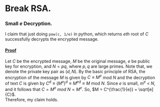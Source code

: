 # Break RSA.

### Small $e$ Decryption.
I claim that just doing `pow(c, 1/e)` in python, which returns *eth* root of *C* successfully decrypts the encrypted message.
#### <ins>Proof</ins>
Let $C$ be the encrypted message, $M$ be the original message, $e$ be public key for encryption, and $N = pq$, where $p, q$ are large primes. Note that, we denote the private key pair as $(d, N)$. By the basic principle of RSA, the encryption of the message $M$ is given by $C \equiv M^e$ mod $N$ and the decryption of text $C$ is given by $C^{d}\equiv (M^{e})^{d}\equiv M^{ed}\equiv M$ mod $N$.
Since $e$ is small, $m^e$ < $N$, and it follows that $C = M^e$ *mod* $N = M^e$. So, $M = C^{\frac{1}{e}} = \sqrt[e]{C}$. <br> Therefore, my claim holds.

<!-- 
### Proof
Let $C = M^e$ *mod* $N$, where $C$ is the encrypted message, M is the original message, $N = pq$, and $e$ is public key for encryption.
Note that, we denote the private key pair as $(d, N)$. The encryption of the message $M$ is given by $C \equiv M^e$ mod $N$ and the decryption of  text $C$ is given by $C^{d}\equiv (M^{e})^{d}\equiv M^{ed}\equiv M$ mod $N$. <br>

Let $N = pq$ be an RSA-modulus, where $p$ and $q$ are primes of equal bit-size. <br>
Let $e$ be the public exponent and $d$ be the secret exponent satisfying
$ed = 1$ *mod* $\phi(N)$, where $\phi(N) = (p-1)(q-1)$ is the Euler's phi function. <br>
Note that we denote by $Z^*_{\phi(N)}$
the multiplicative group of invertible integers modulo $\phi(N)$. An RSA public key
is a tuple $(N, e)$ ∈ $Z * Z^*_{\phi(N)}$
$\phi(N)$.

Since $ed = 1$ *mod* $\phi(N)$, there exists a $k$ such that $ed - k\phi(N) = 1$. Therefore, by diving all terms by $d\phi(N)$, it follows that, $|\frac{e}{\phi(N)} - \frac{k}{d} = \frac{1}{d\phi(N)}|$.

Let G =  -->
